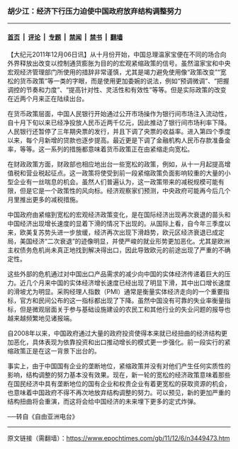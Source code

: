 ### 胡少江：经济下行压力迫使中国政府放弃结构调整努力

---

#### [首页](../../../..?n3449473) &nbsp;|&nbsp; [评论](../../../../../epoch-comment?n3449473) &nbsp;|&nbsp; [专题](../../../../../epoch-special?n3449473) &nbsp;|&nbsp; [禁闻](../../../../../epoch-news?n3449473) &nbsp;|&nbsp; [禁书](../../../../../books?n3449473) &nbsp;|&nbsp; [翻墙](https://github.com/gfw-breaker/nogfw/blob/master/README.md?n3449473)


<div class="post_content" id="artbody" itemprop="articleBody">
 <!-- article content begin -->
 <p>
  【大纪元2011年12月06日讯】从十月份开始，中国总理温家宝便在不同的场合向外界释放出改变以控制通货膨胀为目的的宏观紧缩政策的信号。虽然温家宝和中央宏观经济管理部门所使用的措辞非常谨慎，尤其是竭力避免使用像“政策改变”“宽松的货币政策”等一类的字眼，而是使用更加委婉的说法，例如“预调微调”、“把握调控的节奏和力度”、“提高针对性、灵活性和有效性”等等。但是实际政策的改变在近两个月来正在陆续出台。
 </p>
 <p>
  在货币政策层面，中国人民银行开始通过公开市场操作为银行间市场注入流动性，自十月下旬以来已经净投放人民币近两千亿元，因此推动了银行间市场利率下降。人民银行还暂停了三年期央票的发行，并且下调了央票的收益率。进入第四个季度以来，每个月新增的贷款也逐步提高。最近更是下调了金融机构人民币存款准备金率，等等。这一系列的措施都意味着货币政策正在由紧缩走向宽松。
 </p>
 <p>
  在财政政策方面，财政部也相应地出台一些宽松的政策，例如，从十一月起提高增值税和营业税起征点。这一政策将使受到前一段紧缩政策负面影响较重的大量的小型企业有一丝喘息的机会。虽然人们普遍认为，这一政策带来的减税规模可能有限，但是它是一个政策性的风向标。经济观察家们预测，中央政府可能再今后几个月里推出更多的减税措施。
 </p>
 <p>
  中国政府由紧缩到宽松的宏观经济政策变化，是在国际经济出现再次衰退的苗头和中国经济出现增长速度的显着下滑的情况下出现的。从国际上看，自今年三季度以来，欧美复苏势头进一步放缓，经济再次出现下滑趋势，欧元区经济衰退已成定局，美国经济“二次衰退”的迹像明显，并使严峻的就业形势更加恶化。尤其是欧洲主权债务危机尚未真正地找到解决得出口，因此导致欧元的前途出现了严重的不确定性。
 </p>
 <p>
  这些外部的危机通过对中国出口产品需求的减少向中国的实体经济传递着巨大的压力。近几个月来中国的实体经济增长速度已经出现了明显下滑，其中出口增长速度的滑坡尤为明显。采购经理人指数（PMI）通常是衡量实体经济走向的一个重要指标，官方和民间公布的这一指标都出现了下降。虽然中国没有可靠的失业率衡量指标，但是微观层面关于参与基础设施建设的农民工和其他行业的失业问题的报导也越来越频繁地见诸报端。
 </p>
 <p>
  自2008年以来，中国政府通过大量的政府投资使得本来就已经扭曲的经济结构更加恶化，具体表现为依靠投资和出口推动增长的模式更一步强化。前一段实行的紧缩政策正是在这一背景下出台的。
 </p>
 <p>
  事实上，由于中国国有企业的垄断地位，紧缩政策并没有对他们产生任何实质性的影响，结构调整的努力基本没有效果。现在，新一轮的宽松的经济政策意味着那些在国民经济中具有垄断地位的国有企业和权贵企业有着更宽松的获取资源的机会，也意味着中国政府不得不再次地放弃结构调整的努力。可以预见，新的更加严重的结构扭曲将会重演，而这将会给中国经济的未来埋下更多的定式炸弹。
 </p>
 <p>
  ──转自《自由亚洲电台》
 </p>
 <!-- article content end -->
 <div id="below_article_ad">
 </div>
</div>


---

原文链接（需翻墙）：https://www.epochtimes.com/gb/11/12/6/n3449473.htm